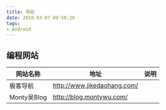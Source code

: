 ```yaml
---
title: 导航
date: 2018-03-07 09:58:29
tags:
- Android
---
```

## 编程网站
| 网站名称 | 地址 | 说明 |
|-----------|-------------|-----------|
| 极客导航| http://www.jikedaohang.com/ | |
| Monty吴Blog| http://blog.montywu.com/ | |
